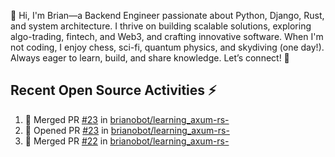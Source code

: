 👋 Hi, I'm Brian—a Backend Engineer passionate about Python, Django, Rust, and system architecture. I thrive on building scalable solutions, exploring algo-trading, fintech, and Web3, and crafting innovative software. When I'm not coding, I enjoy chess, sci-fi, quantum physics, and skydiving (one day!). Always eager to learn, build, and share knowledge. Let’s connect! 🚀

## Recent Open Source Activities ⚡️
<!--START_SECTION:activity-->
1. 🎉 Merged PR [#23](https://github.com/brianobot/learning_axum-rs-/pull/23) in [brianobot/learning_axum-rs-](https://github.com/brianobot/learning_axum-rs-)
2. 💪 Opened PR [#23](https://github.com/brianobot/learning_axum-rs-/pull/23) in [brianobot/learning_axum-rs-](https://github.com/brianobot/learning_axum-rs-)
3. 🎉 Merged PR [#22](https://github.com/brianobot/learning_axum-rs-/pull/22) in [brianobot/learning_axum-rs-](https://github.com/brianobot/learning_axum-rs-)
<!--END_SECTION:activity-->

<!--
brianobot/brianobot is a ✨ special ✨ repository because its `README.md` (this file) appears on your GitHub profile.
You can click the Preview link to take a look at your changes.
--->
